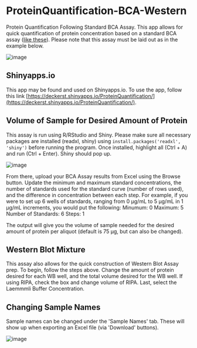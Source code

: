 # ProteinQuantification-BCA-Western
Protein Quantification Following Standard BCA Assay. This app allows for quick quantification of protein concentration based on a standard BCA assay ([like these](https://www.thermofisher.com/us/en/home/life-science/protein-biology/protein-assays-analysis/protein-assays/bca-protein-assays.html)). Please note that this assay must be laid out as in the example below.

![image](https://github.com/stdecker/ProteinQuantification-BCA-Western/assets/35308658/03f31cf6-c395-4be5-b1e3-45897594a98e)

## Shinyapps.io

This app may be found and used on Shinyapps.io. To use the app, follow this link [https://deckerst.shinyapps.io/ProteinQuantification/](https://deckerst.shinyapps.io/ProteinQuantification/).

## Volume of Sample for Desired Amount of Protein

This assay is run using R/RStudio and Shiny. Please make sure all necessary packages are installed (readxl, shiny) using `install.packages('readxl', 'shiny')` before running the program. Once installed, highlight all (Ctrl + A) and run (Ctrl + Enter). Shiny should pop up. 

![image](https://github.com/stdecker/ProteinQuantification-BCA-Western/assets/35308658/8e43c936-bcb6-40dd-a05b-a15daa85b2e7)

From there, upload your BCA Assay results from Excel using the Browse button. Update the minimum and maximum standard concentrations, the number of standards used for the standard curve (number of rows used), and the difference in concentration between each step. For example, if you were to set up 6 wells of standards, ranging from 0 &mu;g/mL to 5 &mu;g/mL in 1 &mu;g/mL increments, you would put the following:
  Minumum: 0
  Maximum: 5
  Number of Standards: 6
  Steps: 1

The output will give you the volume of sample needed for the desired amount of protein per aliquot (default is 75 &mu;g, but can also be changed).

## Western Blot Mixture

This assay also allows for the quick construction of Western Blot Assay prep. To begin, follow the steps above. Change the amount of protein desired for each WB well, and the total volume desired for the WB well. If using RIPA, check the box and change volume of RIPA. Last, select the Laemmmli Buffer Concentration.

## Changing Sample Names

Sample names can be changed under the 'Sample Names' tab. These will show up when exporting an Excel file (via 'Download' buttons).

![image](https://github.com/stdecker/ProteinQuantification-BCA-Western/assets/35308658/42f1c5e0-0034-4abf-aa27-7bc5a5ed6de3)



